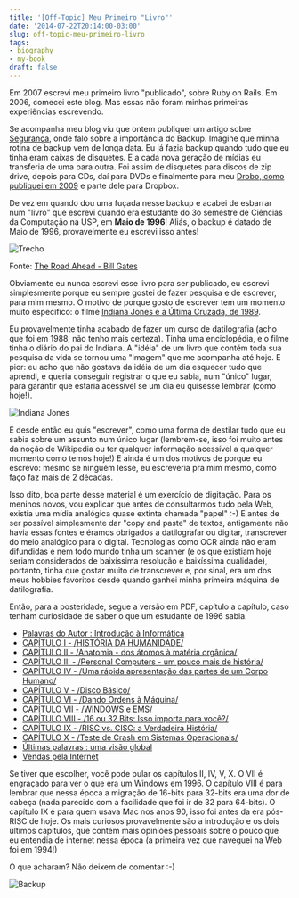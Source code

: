 ```yaml
---
title: '[Off-Topic] Meu Primeiro "Livro"'
date: '2014-07-22T20:14:00-03:00'
slug: off-topic-meu-primeiro-livro
tags:
- biography
- my-book
draft: false
---
```


Em 2007 escrevi meu primeiro livro "publicado", sobre Ruby on Rails. Em 2006, comecei este blog. Mas essas não foram minhas primeiras experiências escrevendo.

Se acompanha meu blog viu que ontem publiquei um artigo sobre [Segurança](http://www.akitaonrails.com/2014/07/20/small-bites-mantenha-seu-mac-seguro-e-protegido), onde falo sobre a importância do Backup. Imagine que minha rotina de backup vem de longa data. Eu já fazia backup quando tudo que eu tinha eram caixas de disquetes. E a cada nova geração de mídias eu transferia de uma para outra. Foi assim de disquetes para discos de zip drive, depois para CDs, daí para DVDs e finalmente para meu [Drobo, como publiquei em 2009](http://www.akitaonrails.com/2009/09/19/off-topic-meu-backup-pessoal-drobo-time-capsule#.U87uZ6hQZZs) e parte dele para Dropbox.

De vez em quando dou uma fuçada nesse backup e acabei de esbarrar num "livro" que escrevi quando era estudante do 3o semestre de Ciências da Computação na USP, em **Maio de 1996**! Aliás, o backup é datado de Maio de 1996, provavelmente eu escrevi isso antes!

![Trecho](https://akitaonrails.s3.amazonaws.com/assets/image_asset/image/439/Screenshot_7_22_14__20_38.png)

Fonte: [The Road Ahead - Bill Gates](http://www.theatlantic.com/business/archive/2010/05/bill-gates-more-profit-than-prophet/56982/)

Obviamente eu nunca escrevi esse livro para ser publicado, eu escrevi simplesmente porque eu sempre gostei de fazer pesquisa e de escrever, para mim mesmo. O motivo de porque gosto de escrever tem um momento muito específico: o filme [Indiana Jones e a Última Cruzada, de 1989](http://www.imdb.com/title/tt0097576/?ref_=nv_sr_1).

Eu provavelmente tinha acabado de fazer um curso de datilografia (acho que foi em 1988, não tenho mais certeza). Tinha uma enciclopédia, e o filme tinha o diário do pai do Indiana. A "idéia" de um livro que contém toda sua pesquisa da vida se tornou uma "imagem" que me acompanha até hoje. E pior: eu acho que não gostava da idéia de um dia esquecer tudo que aprendi, e queria conseguir registrar o que eu sabia, num "único" lugar, para garantir que estaria acessível se um dia eu quisesse lembrar (como hoje!).

![Indiana Jones](https://akitaonrails.s3.amazonaws.com/assets/image_asset/image/437/big_Screen_Shot_2014-07-22_at_20.20.26.png)

E desde então eu quis "escrever", como uma forma de destilar tudo que eu sabia sobre um assunto num único lugar (lembrem-se, isso foi muito antes da noção de Wikipedia ou ter qualquer informação acessível a qualquer momento como temos hoje!) E ainda é um dos motivos de porque eu escrevo: mesmo se ninguém lesse, eu escreveria pra mim mesmo, como faço faz mais de 2 décadas.

Isso dito, boa parte desse material é um exercício de digitação. Para os meninos novos, vou explicar que antes de consultarmos tudo pela Web, existia uma mídia analógica quase extinta chamada "papel" :-) E antes de ser possível simplesmente dar "copy and paste" de textos, antigamente não havia essas fontes e éramos obrigados a datilografar ou digitar, transcrever do meio analógico para o digital. Tecnologias como OCR ainda não eram difundidas e nem todo mundo tinha um scanner (e os que existiam hoje seriam considerados de baixíssima resolução e baixíssima qualidade), portanto, tinha que gostar muito de transcrever e, por sinal, era um dos meus hobbies favoritos desde quando ganhei minha primeira máquina de datilografia.

Então, para a posteridade, segue a versão em PDF, capítulo a capítulo, caso tenham curiosidade de saber o que um estudante de 1996 sabia.

* [Palavras do Autor : Introdução à Informática](http://bit.ly/1tx9UXm)
* [CAPÍTULO I - /HISTÓRIA DA HUMANIDADE/](http://bit.ly/1txa4y4)
* [CAPÍTULO II - /Anatomia - dos átomos à matéria orgânica/](http://bit.ly/1txa7tG)
* [CAPÍTULO III - /Personal Computers - um pouco mais de história/](http://bit.ly/1txa7tG)
* [CAPÍTULO IV - /Uma rápida apresentação das partes de um Corpo Humano/](http://bit.ly/1o7H7be)
* [CAPÍTULO V - /Disco Básico/](http://bit.ly/1p8eVl7)
* [CAPÍTULO VI - /Dando Ordens à Máquina/](http://bit.ly/1nchW7f)
* [CAPÍTULO VII - /WINDOWS e EMS/](http://bit.ly/1r4GVZB)
* [CAPÍTULO VIII - /16 ou 32 Bits: Isso importa para você?/](http://bit.ly/1A3nohX)
* [CAPÍTULO IX - /RISC vs. CISC: a Verdadeira História/](http://bit.ly/1rIb6H9)
* [CAPÍTULO X - /Teste de Crash em Sistemas Operacionais/](http://bit.ly/1A3ntSS)
* [Últimas palavras : uma visão global](http://bit.ly/1wXHZQo)
* [Vendas pela Internet](http://bit.ly/1nSlsze)

Se tiver que escolher, você pode pular os capítulos II, IV, V, X. O VII é engraçado para ver o que era um Windows em 1996. O capítulo VIII é para lembrar que nessa época a migração de 16-bits para 32-bits era uma dor de cabeça (nada parecido com a facilidade que foi ir de 32 para 64-bits). O capítulo IX é para quem usava Mac nos anos 90, isso foi antes da era pós-RISC de hoje. Os mais curiosos provavelmente são a introdução e os dois últimos capítulos, que contém mais opiniões pessoais sobre o pouco que eu entendia de internet nessa época (a primeira vez que naveguei na Web foi em 1994!)

O que acharam? Não deixem de comentar :-)

![Backup](https://akitaonrails.s3.amazonaws.com/assets/image_asset/image/438/big_Screen_Shot_2014-07-22_at_19.43.16.png)
